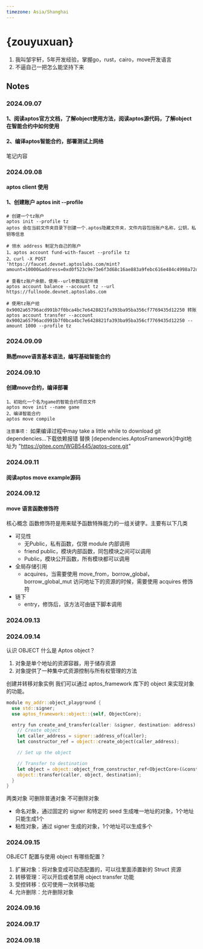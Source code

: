 ```yaml
---
timezone: Asia/Shanghai
---
```



# {zouyuxuan}

1. 我叫邹宇轩，5年开发经验，掌握go，rust，cairo，move开发语言
2. 不逼自己一把怎么能坚持下来

## Notes

<!-- Content_START -->

### 2024.09.07
#### 1、阅读aptos官方文档，了解object使用方法，阅读aptos源代码，了解object在智能合约中如何使用
#### 2、编译aptos智能合约，部署测试上网络

笔记内容

### 2024.09.08
#### aptos client 使用
#### 1、创建账户 aptos init --profile 
```
# 创建一个tz账户
aptos init --profile tz 
aptos 会在当前文件夹目录下创建一个.aptos隐藏文件夹，文件内容包括账户名称，公钥，私钥等信息

# 领水 address 制定为自己的账户
1、aptos account fund-with-faucet --profile tz 
2、curl -X POST
'https://faucet.devnet.aptoslabs.com/mint?amount=10000&address=0xd0f523c9e73e6f3d68c16ae883a9febc616e484c4998a72d8899a1009e5a89d6'

# 查看tz账户余额，使用--url参数指定环境
aptos account balance --account tz --url https://fullnode.devnet.aptoslabs.com

# 使用tz账户给0x9002a65796acd991b7f0bca4bc7e6428821fa393ba95ba356cf7769435d12250 转账
aptos account transfer --account 0x9002a65796acd991b7f0bca4bc7e6428821fa393ba95ba356cf7769435d12250 --amount 1000 --profile tz

```

### 2024.09.09
#### 熟悉move语言基本语法，编写基础智能合约
### 2024.09.10
#### 创建move合约，编译部署
```
1、初始化一个名为game的智能合约项目文件
aptos move init --name game
2、编译智能合约
aptos move compile
```
`注意事项：` 如果编译过程中may take a little while to download git dependencies...下载依赖报错
替换 [dependencies.AptosFramework]中git地址为 "https://gitee.com/WGB5445/aptos-core.git"
### 2024.09.11
#### 阅读aptos move example源码
### 2024.09.12
#### move 语言函数修饰符
核心概念
函数修饰符是用来赋予函数特殊能力的一组关键字。主要有以下几类

- 可见性
  - 无Public，私有函数，仅限 module 内部调用
  - friend public，模块内部函数，同包模块之间可以调用
  - Public，模块公开函数，所有模块都可以调用
- 全局存储引用
  - acquires，当需要使用 move_from，borrow_global，borrow_global_mut 访问地址下的资源的时候，需要使用 acquires 修饰符
- 链下
  - entry，修饰后，该方法可由链下脚本调用
### 2024.09.13

### 2024.09.14
认识 OBJECT
什么是 Aptos object？
1. 对象是单个地址的资源容器，用于储存资源
2. 对象提供了一种集中式资源控制与所有权管理的方法

创建并转移对象实例
我们可以通过 aptos_framework 库下的 object 来实现对象的功能。
```rust
module my_addr::object_playground {
  use std::signer;
  use aptos_framework::object::{self, ObjectCore};

  entry fun create_and_transfer(caller: &signer, destination: address) {
    // Create object
    let caller_address = signer::address_of(caller);
    let constructor_ref = object::create_object(caller_address);

    // Set up the object

    // Transfer to destination
    let object = object::object_from_constructor_ref<ObjectCore>(&constructor_ref);
    object::transfer(caller, object, destination);
  }
}
```

两类对象
可删除普通对象
不可删除对象

- 命名对象，通过固定的 signer 和特定的 seed 生成唯一地址的对象，1个地址只能生成1个
- 粘性对象，通过 signer 生成的对象，1个地址可以生成多个
  
### 2024.09.15
OBJECT 配置与使用
object 有哪些配置？

1. 扩展对象：将对象变成可动态配置的，可以往里面添置新的 Struct 资源
2. 转移管理：可以开启或者禁用 object transfer 功能
3. 受控转移：仅可使用一次转移功能
4. 允许删除：允许删除对象
### 2024.09.16
### 2024.09.17
### 2024.09.18
<!-- Content_END -->